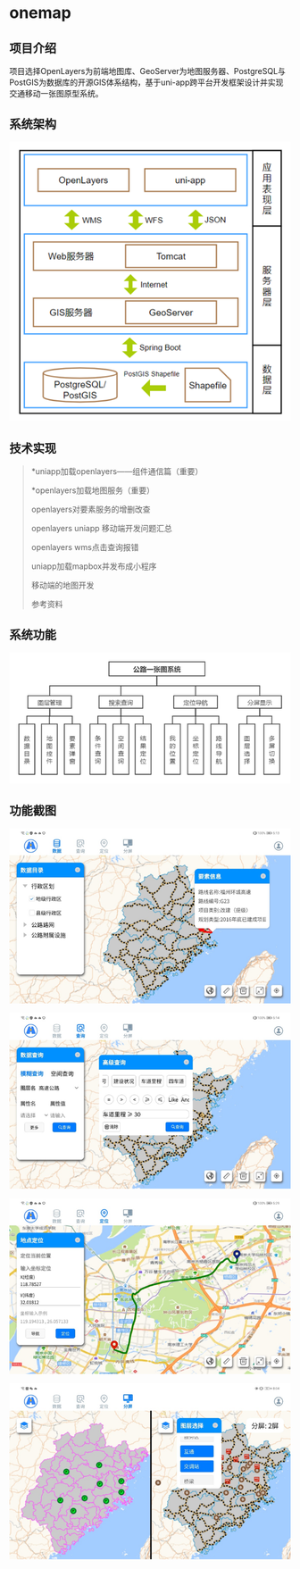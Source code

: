# onemap

## 项目介绍

项目选择OpenLayers为前端地图库、GeoServer为地图服务器、PostgreSQL与PostGIS为数据库的开源GIS体系结构，基于uni-app跨平台开发框架设计并实现交通移动一张图原型系统。



## 系统架构

![image-20230619151845973](./doc/images/image-20230619151845973.png)



## 技术实现

> *uniapp加载openlayers——组件通信篇（重要）
>
> *openlayers加载地图服务（重要）
>
> openlayers对要素服务的增删改查
>
> openlayers uniapp 移动端开发问题汇总
>
> openlayers wms点击查询报错
>
> uniapp加载mapbox并发布成小程序
>
> 移动端的地图开发
>
> 参考资料



## 系统功能

![image-20230619151855106](./doc/images/image-20230619151855106.png)



## 功能截图

![image-20230619152012770](./doc/images/image-20230619152012770.png) 

![image-20230619152016180](./doc/images/image-20230619152016180.png) 

![image-20230619152019480](./doc/images/image-20230619152019480.png) 

![image-20230619152023436](./doc/images/image-20230619152023436.png) 

